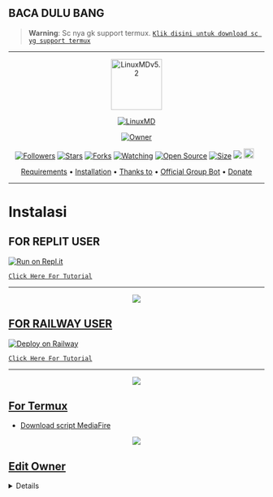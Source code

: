 ## BACA DULU BANG

> **Warning**: Sc nya gk support termux. [`Klik disini untuk download sc yg support termux`](https://github.com/yusup909/LinuxMDv5.2)

-----------------------------------------------------

<p align="center">
<img src="https://github.com/yusup909/ReadMee/blob/main/a6cc8b081a0ce93967582afe4e2f624d.jpg" alt="LinuxMDv5.2" width="100"/>


</p>
<p align="center">
<a href="#"><img title="LinuxMD" src="https://img.shields.io/badge/LinuxChann MULTI DEVICE-green?colorA=%23ff0000&colorB=%23017e40&style=for-the-badge"></a>
</p>
<p align="center">
<a href="https://github.com/yusup909/LinuxMDv5.2"><img title="Owner" src="https://img.shields.io/badge/Record-YusupKakuu-red.svg?style=for-the-badge&logo=github"></a>
</p>
<p align="center">
<a href="https://github.com/yusup909/followers"><img title="Followers" src="https://img.shields.io/github/followers/yusup909?color=red&style=flat-square"></a>
<a href="https://github.com/yusup909/LinuxMDv5.2/stargazers/"><img title="Stars" src="https://img.shields.io/github/stars/yusup909/LinuxMDv5.2?color=blue&style=flat-square"></a>
<a href="https://github.com/yusup909/LinuxMDv5.2/network/members"><img title="Forks" src="https://img.shields.io/github/forks/yusup909/LinuxMDv5.2?color=red&style=flat-square"></a>
<a href="https://github.com/yusup909/LinuxMDv5.2/watchers"><img title="Watching" src="https://img.shields.io/github/watchers/yusup909/LinuxMDv5.2?label=Watchers&color=blue&style=flat-square"></a>
<a href="https://github.com/yusup909/LinuxMDv5.2"><img title="Open Source" src="https://badges.frapsoft.com/os/v2/open-source.svg?v=103"></a>
<a href="https://github.com/yusup909/LinuxMDv5.2/"><img title="Size" src="https://img.shields.io/github/repo-size/yusup909/LinuxMDv5.2?style=flat-square&color=green"></a>
<a href="https://hits.seeyoufarm.com"><img src="https://hits.seeyoufarm.com/api/count/incr/badge.svg?url=https%3A%2F%2Fgithub.com%2Fzeeoneofficial%2FLinux-Md&count_bg=%2379C83D&title_bg=%23555555&icon=probot.svg&icon_color=%2300FF6D&title=hits&edge_flat=false"/></a>
<a href="https://github.com/yusup909/LinuxMDv5.2/graphs/commit-activity"><img height="20" src="https://img.shields.io/badge/Maintained%3F-yes-green.svg"></a>&nbsp;&nbsp;
</p>

<p align="center">
  <a href="https://github.com/yusup909/LinuxMDv5.2#requirements">Requirements</a> •
  <a href="https://github.com/yusup909/LinuxMDv5.2#instalasi">Installation</a> •
  <a href="https://github.com/yusup909/LinuxMDv5.2#thanks-to">Thanks to</a> •
  <a href="https://github.com/yusup909/LinuxMDv5.2#Official-Group"> Official Group Bot</a> •
  <a href="https://github.com/yusup909/LinuxMDv5.2#donate">Donate</a>
</p>
</div>


---

# Instalasi
## FOR REPLIT USER
[![Run on Repl.it](https://repl.it/badge/github/yusup909/LinuxMDv5.2)](https://repl.it/github/yusup909/LinuxMDv5.2)

[`Click Here For Tutorial`](https://youtube.com/YUSUP909)<br>

----------

<p align="center">
  <a href="https://youtube.com/YUSUP909"><img src="github.com/yusup909" />
</p>

## FOR RAILWAY USER 

[![Deploy on Railway](https://railway.app/button.svg)](https://railway.app?referralCode=zeeoneofc)

[`Click Here For Tutorial`](https://youtu.be/BqRauxohbLg)<br>

----------

<p align="center">
  <a href="https://youtu.be/BqRauxohbLg"><img src="https://telegra.ph/file/ba58c4ad1b43bc285f16b.jpg" />
</p>

## For Termux
- [Download script MediaFire](https://youtu.be/Rl_EfOU5MHo)

<p align="center">
<a href="https://youtu.be/Rl_EfOU5MHo"><img src="https://telegra.ph/file/bd05e28829bb3f0ca4b6a.jpg" />
</p>

## Edit Owner 

<details>
    <summary> <b>Edit Owner Config.json</b></summary><br/>

```ts
{
    "ownerNumber": ["622150996855@s.whatsapp.net","622150996855@s.whatsapp.net"],
    "ownerName": "ᴹᴿ᭄ ZeeoneOfcོ ×፝֟͜×",
    "instagram" : "https://instagram.com/zeeoneofc",
    "botName": "Haruka-Mdོ ",
    "footer": "api.zeeoneofc.xyz",
    "sessionName": "session",
    "pathimg": "./media/Haruka.jpg",
    "BotKey": "Gsyt6jRJ",
    "auto_welcomeMsg": true,
    "auto_leaveMsg": true,    
    "autobio": true,
    "anticall": true,
    "autorespond": false,
    "autoblok212": true,
    "autoread": true,
    "gamewaktu": 90,
    "limitCount": 25,
    "gcount": {
        "prem": 1000,
        "user": 15
    }
}
```

## Donate
- [Saweria](https://saweria.co/zeeoneofc)
- [Dana](https://j.top4top.io/p_20532posd1.jpg)
- [Ovo](https://h.top4top.io/p_2053vk0uw1.jpg)

# Official Group
- [Group 1](https://chat.whatsapp.com/EU890BcXjyBDkNaUT5WmYV)
- [Group 2](https://chat.whatsapp.com/E8NExJwIbhBJYzssfqJNsE)
- [Group 3](https://chat.whatsapp.com/KCSqHTky1apG7ApePsfiPy)
- [Group 4](https://chat.whatsapp.com/KwmvHr7VMFj7r5ry9xmMsU)
- [Group 5](https://chat.whatsapp.com/ELa7GhU0sP4EvXcVimQYtz)

